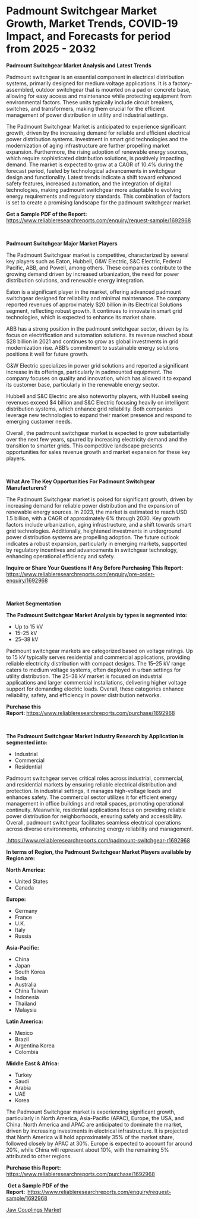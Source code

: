 <p><h1>Padmount Switchgear Market Growth, Market Trends, COVID-19 Impact, and Forecasts for period from 2025 - 2032</h1></p><p><strong>Padmount Switchgear Market Analysis and Latest Trends</strong></p>
<p><p>Padmount switchgear is an essential component in electrical distribution systems, primarily designed for medium voltage applications. It is a factory-assembled, outdoor switchgear that is mounted on a pad or concrete base, allowing for easy access and maintenance while protecting equipment from environmental factors. These units typically include circuit breakers, switches, and transformers, making them crucial for the efficient management of power distribution in utility and industrial settings.</p><p>The Padmount Switchgear Market is anticipated to experience significant growth, driven by the increasing demand for reliable and efficient electrical power distribution systems. Investment in smart grid technologies and the modernization of aging infrastructure are further propelling market expansion. Furthermore, the rising adoption of renewable energy sources, which require sophisticated distribution solutions, is positively impacting demand. The market is expected to grow at a CAGR of 10.4% during the forecast period, fueled by technological advancements in switchgear design and functionality. Latest trends indicate a shift toward enhanced safety features, increased automation, and the integration of digital technologies, making padmount switchgear more adaptable to evolving energy requirements and regulatory standards. This combination of factors is set to create a promising landscape for the padmount switchgear market.</p></p>
<p><strong>Get a Sample PDF of the Report:&nbsp;</strong> <a href="https://www.reliableresearchreports.com/enquiry/request-sample/1692968?utm_campaign=3111&utm_medium=2&utm_source=Github&utm_content=ia&utm_term=08042025&utm_id=padmount-switchgear">https://www.reliableresearchreports.com/enquiry/request-sample/1692968</a></p>
<p>&nbsp;</p>
<p><strong>Padmount Switchgear Major Market Players</strong></p>
<p><p>The Padmount Switchgear market is competitive, characterized by several key players such as Eaton, Hubbell, G&W Electric, S&C Electric, Federal Pacific, ABB, and Powell, among others. These companies contribute to the growing demand driven by increased urbanization, the need for power distribution solutions, and renewable energy integration.</p><p>Eaton is a significant player in the market, offering advanced padmount switchgear designed for reliability and minimal maintenance. The company reported revenues of approximately $20 billion in its Electrical Solutions segment, reflecting robust growth. It continues to innovate in smart grid technologies, which is expected to enhance its market share.</p><p>ABB has a strong position in the padmount switchgear sector, driven by its focus on electrification and automation solutions. Its revenue reached about $28 billion in 2021 and continues to grow as global investments in grid modernization rise. ABB’s commitment to sustainable energy solutions positions it well for future growth.</p><p>G&W Electric specializes in power grid solutions and reported a significant increase in its offerings, particularly in padmounted equipment. The company focuses on quality and innovation, which has allowed it to expand its customer base, particularly in the renewable energy sector.</p><p>Hubbell and S&C Electric are also noteworthy players, with Hubbell seeing revenues exceed $4 billion and S&C Electric focusing heavily on intelligent distribution systems, which enhance grid reliability. Both companies leverage new technologies to expand their market presence and respond to emerging customer needs.</p><p>Overall, the padmount switchgear market is expected to grow substantially over the next few years, spurred by increasing electricity demand and the transition to smarter grids. This competitive landscape presents opportunities for sales revenue growth and market expansion for these key players.</p></p>
<p>&nbsp;</p>
<p><strong>What Are The Key Opportunities For Padmount Switchgear Manufacturers?</strong></p>
<p><p>The Padmount Switchgear market is poised for significant growth, driven by increasing demand for reliable power distribution and the expansion of renewable energy sources. In 2023, the market is estimated to reach USD 1.5 billion, with a CAGR of approximately 6% through 2030. Key growth factors include urbanization, aging infrastructure, and a shift towards smart grid technologies. Additionally, heightened investments in underground power distribution systems are propelling adoption. The future outlook indicates a robust expansion, particularly in emerging markets, supported by regulatory incentives and advancements in switchgear technology, enhancing operational efficiency and safety.</p></p>
<p><strong>Inquire or Share Your Questions If Any Before Purchasing This Report:</strong> <a href="https://www.reliableresearchreports.com/enquiry/pre-order-enquiry/1692968?utm_campaign=3111&utm_medium=2&utm_source=Github&utm_content=ia&utm_term=08042025&utm_id=padmount-switchgear">https://www.reliableresearchreports.com/enquiry/pre-order-enquiry/1692968</a></p>
<p>&nbsp;</p>
<p><strong>Market Segmentation</strong></p>
<p><strong>The Padmount Switchgear Market Analysis by types is segmented into:</strong></p>
<p><ul><li>Up to 15 kV</li><li>15–25 kV</li><li>25–38 kV</li></ul></p>
<p><p>Padmount switchgear markets are categorized based on voltage ratings. Up to 15 kV typically serves residential and commercial applications, providing reliable electricity distribution with compact designs. The 15–25 kV range caters to medium voltage systems, often deployed in urban settings for utility distribution. The 25–38 kV market is focused on industrial applications and larger commercial installations, delivering higher voltage support for demanding electric loads. Overall, these categories enhance reliability, safety, and efficiency in power distribution networks.</p></p>
<p><strong>Purchase this Report:&nbsp;</strong><a href="https://www.reliableresearchreports.com/purchase/1692968?utm_campaign=3111&utm_medium=2&utm_source=Github&utm_content=ia&utm_term=08042025&utm_id=padmount-switchgear">https://www.reliableresearchreports.com/purchase/1692968</a></p>
<p>&nbsp;</p>
<p><strong>The Padmount Switchgear Market Industry Research by Application is segmented into:</strong></p>
<p><ul><li>Industrial</li><li>Commercial</li><li>Residential</li></ul></p>
<p><p>Padmount switchgear serves critical roles across industrial, commercial, and residential markets by ensuring reliable electrical distribution and protection. In industrial settings, it manages high-voltage loads and enhances safety. The commercial sector utilizes it for efficient energy management in office buildings and retail spaces, promoting operational continuity. Meanwhile, residential applications focus on providing reliable power distribution for neighborhoods, ensuring safety and accessibility. Overall, padmount switchgear facilitates seamless electrical operations across diverse environments, enhancing energy reliability and management.</p></p>
<p><a href="https://www.reliableresearchreports.com/padmount-switchgear-r1692968?utm_campaign=3111&utm_medium=2&utm_source=Github&utm_content=ia&utm_term=08042025&utm_id=padmount-switchgear">&nbsp;https://www.reliableresearchreports.com/padmount-switchgear-r1692968</a></p>
<p><strong>In terms of Region, the Padmount Switchgear Market Players available by Region are:</strong></p>
<p>
    <p> <strong> North America: </strong>
        <ul>
            <li>United States</li>
            <li>Canada</li>
        </ul>
        </p> 
    <p> <strong> Europe: </strong>
        <ul>
            <li>Germany</li>
            <li>France</li>
            <li>U.K.</li>
            <li>Italy</li>
            <li>Russia</li>
        </ul>
        </p> 
    <p> <strong> Asia-Pacific: </strong>
        <ul>
            <li>China</li>
            <li>Japan</li>
            <li>South Korea</li>
            <li>India</li>
            <li>Australia</li>
            <li>China Taiwan</li>
            <li>Indonesia</li>
            <li>Thailand</li>
            <li>Malaysia</li>
        </ul>
        </p> 
    <p> <strong> Latin America: </strong>
        <ul>
            <li>Mexico</li>
            <li>Brazil</li>
            <li>Argentina Korea</li>
            <li>Colombia</li>
        </ul>
        </p> 
    <p> <strong> Middle East & Africa: </strong>
        <ul>
            <li>Turkey</li>
            <li>Saudi</li>
            <li>Arabia</li>
            <li>UAE</li>
            <li>Korea</li>
        </ul>
    </p>
    </p>
<p><p>The Padmount Switchgear market is experiencing significant growth, particularly in North America, Asia-Pacific (APAC), Europe, the USA, and China. North America and APAC are anticipated to dominate the market, driven by increasing investments in electrical infrastructure. It is projected that North America will hold approximately 35% of the market share, followed closely by APAC at 30%. Europe is expected to account for around 20%, while China will represent about 10%, with the remaining 5% attributed to other regions.</p></p>
<p><strong>Purchase this Report: </strong><a href="https://www.reliableresearchreports.com/purchase/1692968?utm_campaign=3111&utm_medium=2&utm_source=Github&utm_content=ia&utm_term=08042025&utm_id=padmount-switchgear">https://www.reliableresearchreports.com/purchase/1692968</a></p>
<p>&nbsp;<strong>Get a Sample PDF of the Report:&nbsp;&nbsp;</strong><a href="https://www.reliableresearchreports.com/enquiry/request-sample/1692968?utm_campaign=3111&utm_medium=2&utm_source=Github&utm_content=ia&utm_term=08042025&utm_id=padmount-switchgear">https://www.reliableresearchreports.com/enquiry/request-sample/1692968</a></p>
<p><strong></strong></p>
<p><p><a href="https://github.com/sapsaidamary/Market-Research-Report-List-1/blob/main/jaw-couplings-market.md?utm_campaign=3111&utm_medium=2&utm_source=Github&utm_content=ia&utm_term=08042025&utm_id=padmount-switchgear">Jaw Couplings Market</a></p></p>